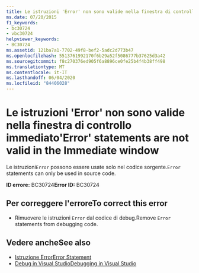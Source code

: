 ```yaml
---
title: Le istruzioni 'Error' non sono valide nella finestra di controllo immediato
ms.date: 07/20/2015
f1_keywords:
- bc30724
- vbc30724
helpviewer_keywords:
- BC30724
ms.assetid: 121ba7a1-7702-49f8-bef2-5adc2d773b47
ms.openlocfilehash: 5513761992170f6b29a52f5086777b37625d3a42
ms.sourcegitcommit: f8c270376ed905f6a8896ce0fe25b4f4b38ff498
ms.translationtype: MT
ms.contentlocale: it-IT
ms.lasthandoff: 06/04/2020
ms.locfileid: "84406028"
---
```

# <a name="error-statements-are-not-valid-in-the-immediate-window"></a><span data-ttu-id="23e5a-102">Le istruzioni 'Error' non sono valide nella finestra di controllo immediato</span><span class="sxs-lookup"><span data-stu-id="23e5a-102">'Error' statements are not valid in the Immediate window</span></span>
<span data-ttu-id="23e5a-103">Le istruzioni`Error` possono essere usate solo nel codice sorgente.</span><span class="sxs-lookup"><span data-stu-id="23e5a-103">`Error` statements can only be used in source code.</span></span>  
  
 <span data-ttu-id="23e5a-104">**ID errore:** BC30724</span><span class="sxs-lookup"><span data-stu-id="23e5a-104">**Error ID:** BC30724</span></span>  
  
## <a name="to-correct-this-error"></a><span data-ttu-id="23e5a-105">Per correggere l'errore</span><span class="sxs-lookup"><span data-stu-id="23e5a-105">To correct this error</span></span>  
  
- <span data-ttu-id="23e5a-106">Rimuovere le istruzioni `Error` dal codice di debug.</span><span class="sxs-lookup"><span data-stu-id="23e5a-106">Remove `Error` statements from debugging code.</span></span>  
  
## <a name="see-also"></a><span data-ttu-id="23e5a-107">Vedere anche</span><span class="sxs-lookup"><span data-stu-id="23e5a-107">See also</span></span>

- [<span data-ttu-id="23e5a-108">Istruzione Error</span><span class="sxs-lookup"><span data-stu-id="23e5a-108">Error Statement</span></span>](../language-reference/statements/error-statement.md)
- [<span data-ttu-id="23e5a-109">Debug in Visual Studio</span><span class="sxs-lookup"><span data-stu-id="23e5a-109">Debugging in Visual Studio</span></span>](/visualstudio/debugger/debugger-feature-tour)
